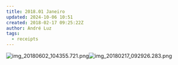```yaml
---
title: 2018.01 Janeiro
updated: 2024-10-06 10:51
created: 2018-02-17 09:25:22Z
author: André Luz
tags:
  - receipts
---
```


![img_20180602_104355.721.png](../../_resources/img_20180602_104355.721.png)![img_20180217_092926.283.png](../../_resources/img_20180217_092926.283.png)